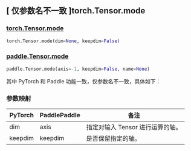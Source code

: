 ## [ 仅参数名不一致 ]torch.Tensor.mode

### [torch.Tensor.mode](https://pytorch.org/docs/stable/generated/torch.Tensor.mode.html)

```python
torch.Tensor.mode(dim=None, keepdim=False)
```

### [paddle.Tensor.mode](https://www.paddlepaddle.org.cn/documentation/docs/zh/develop/api/paddle/Tensor_cn.html#mode-axis-1-keepdim-false-name-none)

```python
paddle.Tensor.mode(axis=-1, keepdim=False, name=None)
```

其中 PyTorch 和 Paddle 功能一致，仅参数名不一致，具体如下：

### 参数映射

| PyTorch | PaddlePaddle | 备注 |
| ------- | ------------ | -- |
| dim     | axis         | 指定对输入 Tensor 进行运算的轴。 |
| keepdim | keepdim      | 是否保留指定的轴。 |
